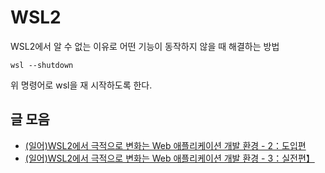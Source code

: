 # WSL2
WSL2에서 알 수 없는 이유로 어떤 기능이 동작하지 않을 때 해결하는 방법  
```
wsl --shutdown
```  
위 명령어로 wsl을 재 시작하도록 한다.    

  
## 글 모음 
- [(일어)WSL2에서 극적으로 변화는 Web 애플리케이션 개발 환경 - 2：도입편](https://tech-lab.sios.jp/archives/18437 )
- [(일어)WSL2에서 극적으로 변화는 Web 애플리케이션 개발 환경 - 3：실전편】](https://tech-lab.sios.jp/archives/18446 )

